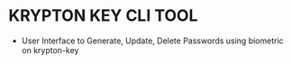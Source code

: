 # KRYPTON KEY CLI TOOL

- User Interface to Generate, Update, Delete Passwords using biometric on krypton-key

